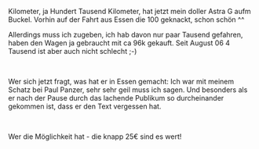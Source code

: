 <html><body><p>Kilometer, ja Hundert Tausend Kilometer, hat jetzt mein doller Astra G aufm Buckel. Vorhin auf der Fahrt aus Essen die 100 geknackt, schon schön ^^<br>

Allerdings muss ich zugeben, ich hab davon nur paar Tausend gefahren, haben den Wagen ja gebraucht mit ca 96k gekauft. Seit August 06 4 Tausend ist aber auch nicht schlecht ;-)<br>

<br>

Wer sich jetzt fragt, was hat er in Essen gemacht: Ich war mit meinem Schatz bei Paul Panzer, sehr sehr geil muss ich sagen. Und besonders als er nach der Pause durch das lachende Publikum so durcheinander gekommen ist, dass er den Text vergessen hat.<br>

<br>

Wer die Möglichkeit hat - die knapp 25€ sind es wert!</p></body></html>